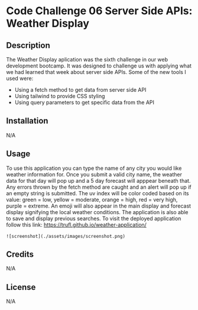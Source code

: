 # Code Challenge 06 Server Side APIs: Weather Display

## Description

The Weather Display aplication was the sixth challenge in our web development bootcamp. It was designed to challenge us with applying 
what we had learned that week about server side APIs. Some of the new tools I used were:
- Using a fetch method to get data from server side API
- Using tailwind to provide CSS styling
- Using query parameters to get specific data from the API

## Installation

N/A

## Usage

To use this application you can type the name of any city you would like weather information for. Once you submit a valid city name, the weather data for that day will pop up and a 5 day forecast will 
apppear beneath that. Any errors thrown by the fetch method are caught and an alert will pop up if an empty string is submitted. The uv index will be color coded based on its 
value: green = low, yellow = moderate, orange = high, red = very high, purple = extreme. An emoji will also appear in the main display and forecast display signifying the local weather conditions. 
The application is also able to save and display previous searches. To visit the deployed application follow this link: 
https://trufl.github.io/weather-application/


    ![screenshot](./assets/images/screenshot.png)

## Credits

N/A

## License

N/A
